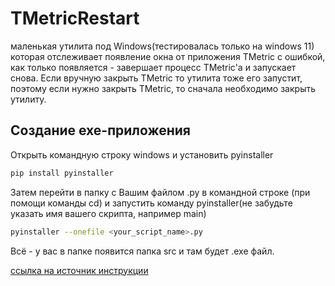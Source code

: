 # TMetricRestart

маленькая утилита под Windows(тестировалась только на windows 11) которая отслеживает появление окна от приложения TMetric с ошибкой, как только появляется - завершает процесс TMetric'а и запускает снова. Если вручную закрыть TMetric то утилита тоже его запустит, поэтому если нужно закрыть TMetric, то сначала необходимо закрыть утилиту.

## Создание exe-приложения

Открыть командную строку windows и установить pyinstaller

```bash
pip install pyinstaller
```

Затем перейти в папку с Вашим файлом .py в командной строке (при помощи команды cd) и запустить команду pyinstaller(не забудьте указать имя вашего скрипта, например main) 

```bash
pyinstaller --onefile <your_script_name>.py 
```
Всё - у вас в папке появится папка src и там будет .exe файл.

[ссылка на источник инструкции](https://hwschool.online/ru/docs/python/exe)
